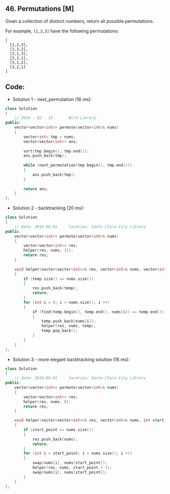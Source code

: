## 46. Permutations [M]
Given a collection of distinct numbers, return all possible permutations.

For example,
`[1,2,3]` have the following permutations:
```
[
  [1,2,3],
  [1,3,2],
  [2,1,3],
  [2,3,1],
  [3,1,2],
  [3,2,1]
]
```

## Code:
- Solution 1 - next_permutation (16 ms):
```c++
class Solution 
{
    // 2016 - 02 - 15       Bird Library
public:
    vector<vector<int>> permute(vector<int>& nums) 
    {
        vector<int> tmp = nums;
        vector<vector<int>> ans;
        
        sort(tmp.begin(), tmp.end());
        ans.push_back(tmp);
        
        while (next_permutation(tmp.begin(), tmp.end()))
        {
            ans.push_back(tmp);
        }
        
        return ans;
    }
};
```

- Solution 2 - backtracking (20 ms):
```c++
class Solution 
{
    // date: 2016-09-01     location: Santa Clara City Library
public:
    vector<vector<int>> permute(vector<int>& nums) 
    {
        vector<vector<int>> res;
        helper(res, nums, {});
        return res;
    }
    
    void helper(vector<vector<int>>& res, vector<int>& nums, vector<int> temp)
    {
        if (temp.size() == nums.size())
        {
            res.push_back(temp);
            return;
        }
        for (int i = 0; i < nums.size(); i ++)
        {
            if (find(temp.begin(), temp.end(), nums[i]) == temp.end())
            {
                temp.push_back(nums[i]);
                helper(res, nums, temp);
                temp.pop_back();
            }
        }
    }
};
```

- Solution 3 - more elegant backtracking solution (16 ms):
```c++
class Solution 
{
    // date: 2016-09-01     location: Santa Clara City Library
public:
    vector<vector<int>> permute(vector<int>& nums) 
    {
        vector<vector<int>> res;
        helper(res, nums, 0);
        return res;
    }

    void helper(vector<vector<int>>& res, vector<int>& nums, int start_point)
    {
        if (start_point == nums.size())
        {
            res.push_back(nums);
            return;
        }
        for (int i = start_point; i < nums.size(); i ++)
        {
            swap(nums[i], nums[start_point]);
            helper(res, nums, start_point + 1);
            swap(nums[i], nums[start_point]);
        }
    }
};
```

